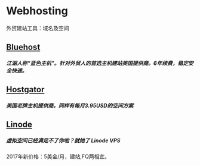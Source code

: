 # Webhosting
外贸建站工具：域名及空间

## [Bluehost](http://www.bluehost.com/track/liwu/bluehost1)
##### 江湖人称“蓝色主机”。针对外贸人的首选主机建站美国提供商。6年续费，稳定安全快速。

## [Hostgator](https://www.hostgator.com)
##### 美国老牌主机提供商。同样有每月3.95USD的空间方案

## [Linode](https://www.linode.com/?r=c5cb7adf4db9c1de0a12c1f3122f9560c989aaed)

##### 虚拟空间已经满足不了你啦？就她了 Linode VPS 
2017年新价格：5美金/月，建站,FQ两相宜。
